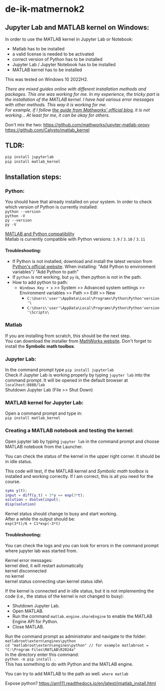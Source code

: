 # de-ik-matmernok2

## Jupyter Lab and MATLAB kernel on Windows:

In order to use the MATLAB kernel in Jupyter Lab or Notebook:
- Matlab has to be installed
- a valid license is needed to be activated
- correct version of Python has to be installed
- Jupyter Lab / Jupyter Notebook has to be installed
- MATLAB kernel has to be installed

This was tested on Windows 10 2022H2.

*There are mixed guides online with different installation methods and packages. This one was working for me. In my experience, the tricky part is the installation of the MATLAB kernel. I have had various error messages with other methods. This way it is working for me.\
For example, if I follow [the guide from Mathworks' official blog](https://blogs.mathworks.com/matlab/2023/06/26/matlab-kernel-for-jupyter-now-with-windows-support/), it is not working... At least for me, it can be okay for others.*

Don't mix the two:
https://github.com/mathworks/jupyter-matlab-proxy
https://github.com/Calysto/matlab_kernel

## TLDR:

```bash
pip install jupyterlab
pip install matlab_kernel
```

## Installation steps:

### Python:

You should have that already installed on your system. In order to check which version of Python is currently installed:\
`python --version`\
`python -V`\
`py --version`\
`py -V`

[MATLAB and Python compatibility](https://www.mathworks.com/support/requirements/python-compatibility.html)\
Matlab is currently compatible with Python versions: `3.9` / `3.10` / `3.11`

#### Troubleshooting:

* If Python is not installed, download and install the latest version from [Python's official website](https://www.python.org/downloads/). When installing: "Add Python to environment variables"/ "Add Python to path" 
* If `python` is not working, but `py` is, then python is not in the path.
* How to add python to path:
  - `Windows Key + x` >> System  >> Advanced system settings >> Environment variables >> Path >> Edit >> New
    * `C:\Users\'user'\AppData\Local\Programs\Python\Python'version'\`
    * `C:\Users\'user'\AppData\Local\Programs\Python\Python'version'\Scripts\`

###  Matlab

If you are installing from scratch, this should be the next step.\
You can download the installer from [MathWorks website](https://www.mathworks.com/downloads/). Don't forget to install the **Symbolic math toolbox**.

### Jupyter Lab:

In the command prompt type `pip install jupyterlab`\
Check if Jupyter Lab is working properly by typing `jupyter lab` into the command prompt. It will be opened in the default browser at `localhost:8888/lab`\
Shutdown Jupyter Lab (File >> Shut Down)

### MATLAB kernel for Jupyter Lab:

Open a command prompt and type in:\
`pip install matlab_kernel`

### Creating a MATLAB notebook and testing the kernel:

Open jupyter lab by typing `jupyter lab` in the command prompt and choose MATLAB notebook from the Launcher.

You can check the status of the kernel in the upper right corner. It should be in idle status.

This code will test, if the MATLAB kernel and *Symbolic math toolbox* is installed and working correctly. If I am correct, this is all you need for the course.

```matlab
syms y(t);
input = diff(y,t) + 3*y == exp(3*t);
solution = dsolve(input);
disp(solution)
```

Kernel status should change to busy and start working.\
After a while the output should be:\
`exp(3*t)/6 + C1*exp(-3*t)`

####  Troubleshooting:

You can check the logs and you can look for errors in the command prompt where jupyter lab was started from.

Kernel error messages:\
kernel died, it will restart automatically\
kernel disconnected\
no kernel\
kernel status connecting utan kernel status idle\

If the kernel is connected and in idle status, but it is not implementing the code (i.e., the status of the kernel is not changed to busy):
- Shutdown Jupyter Lab.
- Open MATLAB.
- Run the command `matlab.engine.shareEngine` to enable the MATLAB Engine API for Python.
- Close MATLAB.

Run the command prompt as administrator and navigate to the folder: `matlabroot\extern\engines\python`\
`cd "matlabroot\extern\engines\python" // for example matlabroot = "C:\Program Files\MATLAB\R2024a"`\
In the directory enter this command:\
`python -m pip install .`\
This has something to do with Python and the MATLAB engine.

You can try to add MATLAB to the path as well.
`where matlab`

Expose python? https://am111.readthedocs.io/en/latest/jmatlab_install.html


